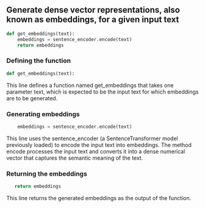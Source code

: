 ## Generate dense vector representations, also known as embeddings, for a given input text
```python
def get_embeddings(text):
    embeddings = sentence_encoder.encode(text)
    return embeddings
```
### Defining the function
```python
def get_embeddings(text):
```
This line defines a function named get_embeddings that takes one parameter text, which is expected to be the input text for which embeddings are to be generated.
### Generating embeddings
```python    
    embeddings = sentence_encoder.encode(text)
```
This line uses the sentence_encoder (a SentenceTransformer model previously loaded) to encode the input text into embeddings. The method encode processes the input text and converts it into a dense numerical vector that captures the semantic meaning of the text.
### Returning the embeddings
 ```python   
    return embeddings
```
This line returns the generated embeddings as the output of the function.
